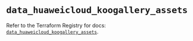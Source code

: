 # `data_huaweicloud_koogallery_assets`

Refer to the Terraform Registry for docs: [`data_huaweicloud_koogallery_assets`](https://registry.terraform.io/providers/huaweicloud/huaweicloud/1.71.1/docs/data-sources/koogallery_assets).
